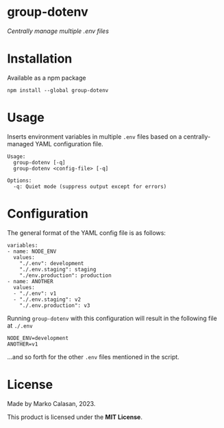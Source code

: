 # group-dotenv
*Centrally manage multiple .env files*

# Installation
Available as a npm package
```
npm install --global group-dotenv
```

# Usage
Inserts environment variables in multiple `.env` files based on a centrally-managed YAML configuration file.

```
Usage:
  group-dotenv [-q]
  group-dotenv <config-file> [-q]

Options:
  -q: Quiet mode (suppress output except for errors)
```

# Configuration
The general format of the YAML config file is as follows:
```
variables:
- name: NODE_ENV
  values:
    "./.env": development
    "./.env.staging": staging
    "./env.production": production
- name: ANOTHER
  values:
  - "./.env": v1
  - "./.env.staging": v2
    "./.env.production": v3
```

Running `group-dotenv` with this configuration will result in the following file at `./.env`
```
NODE_ENV=development
ANOTHER=v1
```
...and so forth for the other `.env` files mentioned in the script.

# License
Made by Marko Calasan, 2023.

This product is licensed under the **MIT License**.
